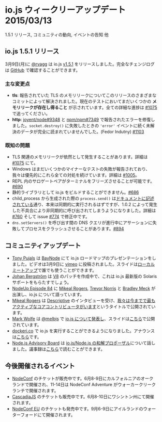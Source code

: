 # io.js ウィークリーアップデート 2015/03/13

1.5.1 リリース, コミュニティの動向, イベントの告知 他

<!--
# io.js 1.5.1 Release
-->

## io.js 1.5.1 リリース

<!--
On Monday, March 9th, [@rvagg](https://github.com/rvagg) released io.js [v1.5.1](https://iojs.org/dist/v1.5.1/). The complete change log can be found [on GitHub](https://github.com/iojs/io.js/blob/v1.x/CHANGELOG.md).
-->

3月9日(月)に [@rvagg](https://github.com/rvagg) は io.js [v1.5.1](https://iojs.org/dist/v1.5.1/) をリリースしました。完全なチェンジログは [GitHub](https://github.com/iojs/io.js/blob/v1.x/CHANGELOG.md) で確認することができます。

<!--
### Notable changes
-->

### 主な変更点

<!--
* **tls**: The reported TLS memory leak has been resolved via various commits in this release. Current testing indicated that there _may_ still be some leak problems. Track complete progress at [#1075](https://github.com/iojs/io.js/issues/1075).
* **http**: Fixed an error reported at [joyent/node#9348](https://github.com/joyent/node/issues/9348) and [npm/npm#7349](https://github.com/npm/npm/issues/7349). Pending data was not being fully read upon an `'error'` event leading to an assertion failure on `socket.destroy()`. (Fedor Indutny) [#1103](https://github.com/iojs/io.js/pull/1103)
-->

* **tls**: 報告されていた TLS のメモリリークについてこのリリースのさまざまなコミットによって解決されました。現在のテストにおいてまだいくつかの __メモリリークが存在し得ること__ が示されています。全ての詳細な進捗は [#1075](https://github.com/iojs/io.js/issues/1075) で追ってください。
* **http**: [joyent/node#9348](https://github.com/joyent/node/issues/9348) と [npm/npm#7349](https://github.com/npm/npm/issues/7349) で報告されたエラーを修復しました。`socket.destroy()` に失敗したときの `'error'` イベントに続く未解決のデータが完全に読まれていませんでした。(Fedor Indutny) [#1103](https://github.com/iojs/io.js/pull/1103)

<!--
### Known issues
-->

### 既知の問題

<!--
* Possible remaining TLS-related memory leak(s), details at [#1075](https://github.com/iojs/io.js/issues/1075).
* Windows still reports some minor test failures and we are continuing to address all of these as a priority. See [#1005](https://github.com/iojs/io.js/issues/1005).
* Surrogate pair in REPL can freeze terminal [#690](https://github.com/iojs/io.js/issues/690)
* Not possible to build io.js as a static library [#686](https://github.com/iojs/io.js/issues/686)
* `process.send()` is not synchronous as the docs suggest, a regression introduced in 1.0.2, see [#760](https://github.com/iojs/io.js/issues/760) and fix in [#774](https://github.com/iojs/io.js/issues/774)
* Calling `dns.setServers()` while a DNS query is in progress can cause the process to crash on a failed assertion [#894](https://github.com/iojs/io.js/issues/894)
-->

* TLS 関連のメモリリークが依然として発生することがあります。詳細は [#1075](https://github.com/iojs/io.js/issues/1075) にて。
* Windows はまだいくつかのマイナーなテストの失敗が報告されており、我々は優先的にこれら全ての対処を続けています。詳細は [#1005](https://github.com/iojs/io.js/issues/1005)。
* REPL 内のサロゲートペアがターミナルをフリーズさせることが可能です。[#690](https://github.com/iojs/io.js/issues/690)
* 静的ライブラリとして io.js をビルドすることができません。[#686](https://github.com/iojs/io.js/issues/686)
* child_process から生成された際の `process.send()` は[ドキュメントに記述されている](https://iojs.org/api/child_process.html#child_process_child_send_message_sendhandle)通り、本来は同期的に実行されるはずですが、1.0.2 によって発生した不具合により非同期的に呼び出されてしまうようになりました。詳細は [#760](https://github.com/iojs/io.js/issues/760) そして issue [#774](https://github.com/iojs/io.js/issues/774) で修正中です。
* `dns.setServers()` を呼び出す間の DNS クエリが進行中にアサーションに失敗してプロセスをクラッシュさせることがあります。[#894](https://github.com/iojs/io.js/issues/894)

<!--
# Community Updates
-->

## コミュニティアップデート

<!--
* [Tony Pujals] (https://twitter.com/subfuzion) gave the io.js roadmap presentation to [BayNode](http://www.meetup.com/BayNode/events/220246228/). The video was posted to [vimeo](https://vimeo.com/121707989) on March 9. Slides are available for anyone to give at their [local meetup](ron.buell@rd.io).
* [Johan Bergström](https://github.com/jbergstroem) is working on getting a patch into [V8](https://codereview.chromium.org/990063002) on behalf of io.js to bring Solaris support back into the latest version
* [NodeUp Episode 84](http://nodeup.com/eightyfour) it's io.js update #1 with [Mikeal Rogers](https://github.com/mikeal), [Trevor Norris](https://github.com/trevnorris) and [Bradley Meck](https://github.com/bmeck)
* [Mikeal Rogers](https://github.com/mikeal) was interviewed for [Descriptive](http://descriptive.audio) podcast on an episoded called [We've Never Had This Many Active Contributors to Core Before](http://descriptive.audio/episodes/12)
* [Mark Wolfe](https://twitter.com/wolfeidau) gave a [talk about io.js](https://twitter.com/wolfeidau/status/575785856545378304) at [@melbjs](https://twitter.com/melbjs) meetup, slides are published [here](https://speakerdeck.com/wolfeidau/iojs-bringing-es6-to-the-node)
* [dockeri.co](http://dockeri.co/) now runs on io.js, you can see the announcement [here](https://twitter.com/wjblankenship/status/575867637680369665)
* [Node.js Advisory Board](https://nodejs.org/about/advisory-board/) are talking about the [io.js/Node.js reconciliation proposal](https://github.com/iojs/io.js/issues/978), you can check the meeting minutes [here](https://github.com/joyent/nodejs-advisory-board/blob/master/meetings/2015-03-09/minutes.md#nodejsiojs-reconciliation-bb)
-->

* [Tony Pujals](https://twitter.com/subfuzion) は [BayNode](http://www.meetup.com/BayNode/events/220246228/) にて io.js ロードマップのプレゼンテーションをしました。ビデオは3月9日に [vimeo](https://vimeo.com/121707989) に投稿されました。スライドは[ローカルミートアップ](ron.buell@rd.io)で誰でも使うことができます。
* [Johan Bergström](https://github.com/jbergstroem) は [V8](https://codereview.chromium.org/990063002) のパッチを作成中で、これは io.js 最新版の Solaris サポートをもらたすでしょう。
* [NodeUp Episode 84](http://nodeup.com/eightyfour) に [Mikeal Rogers](https://github.com/mikeal), [Trevor Norris](https://github.com/trevnorris) と [Bradley Meck](https://github.com/bmeck) が出演し、io.js について語っています。
* [Mikeal Rogers](https://github.com/mikeal) は [Descriptive](http://descriptive.audio) のインタビューを受け、[我々は今までで最もアクティブなコアコントリビュータがいます](http://descriptive.audio/episodes/12)というタイトルで公開されています。
* [Mark Wolfe](https://twitter.com/wolfeidau) は [@melbjs](https://twitter.com/melbjs) で [io.js について発表し](https://twitter.com/wolfeidau/status/575785856545378304)、スライドは[こちら](https://speakerdeck.com/wolfeidau/iojs-bringing-es6-to-the-node)で公開されています。
* [dockeri.co](http://dockeri.co/) で io.js を実行することができるようになりました。アナウンスは[こちら](https://twitter.com/wjblankenship/status/575867637680369665)です。
* [Node.js Advisory Board](https://nodejs.org/about/advisory-board/) は [io.js/Node.js の和解プロポーザル](http://blog.iojs.jp/reconciliation_proposal.html)について話しました。議事録は[こちら](https://github.com/joyent/nodejs-advisory-board/blob/master/meetings/2015-03-09/minutes.md#nodejsiojs-reconciliation-bb)で読むことができます。

<!--
# Upcoming Events
-->

## 今後開催されるイベント

<!--
* [NodeConf](http://nodeconf.com/) tickets are on sale, June 8th and 9th at Oakland, CA and NodeConf Adventure for June 11th - 14th at Walker Creek Ranch, CA
* [CascadiaJS](http://2015.cascadiajs.com/) tickets are on sale, July 8th - 10th at Washington State
* [NodeConf EU](http://nodeconf.eu/) tickets are on sale, September 6th - 9th at Waterford, Ireland
-->

* [NodeConf](http://nodeconf.com/) のチケットが販売中です。6月8-9日にカルフォルニアのオークランドで開催され、11-14日は NodeConf Adventure がウォーカークリークランチで開催されます。
* [CascadiaJS](http://2015.cascadiajs.com/) のチケットも販売中です。6月8-10日にワシントン州にて開催されます。
* [NodeConf EU](http://nodeconf.eu/) のチケットも発売中です。9月6-9日にアイルランドのウォーターフォードにて開催されます。
